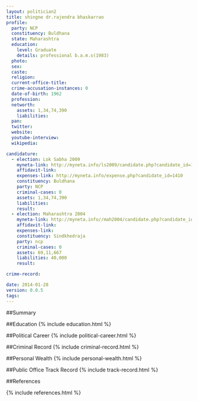 ```yaml
---
layout: politician2
title: shingne dr.rajendra bhaskarrao
profile: 
  party: NCP
  constituency: Buldhana
  state: Maharashtra
  education: 
    level: Graduate
    details: professional b.a.m.s(1983)
  photo: 
  sex: 
  caste: 
  religion: 
  current-office-title: 
  crime-accusation-instances: 0
  date-of-birth: 1962
  profession: 
  networth: 
    assets: 1,34,74,390
    liabilities: 
  pan: 
  twitter: 
  website: 
  youtube-interview: 
  wikipedia: 

candidature: 
  - election: Lok Sabha 2009
    myneta-link: http://myneta.info/ls2009/candidate.php?candidate_id=1410
    affidavit-link: 
    expenses-link: http://myneta.info/expense.php?candidate_id=1410
    constituency: Buldhana 
    party: NCP
    criminal-cases: 0
    assets: 1,34,74,390
    liabilities: 
    result:  
  - election: Maharashtra 2004
    myneta-link: http://myneta.info//mah2004/candidate.php?candidate_id=105
    affidavit-link: 
    expenses-link: 
    constituency: Sindkhedraja 
    party: ncp
    criminal-cases: 0
    assets: 69,11,667
    liabilities: 40,000
    result:  

crime-record: 

date: 2014-01-28
version: 0.0.5
tags: 
---
```

##Summary


##Education
{% include education.html %}


##Political Career
{% include political-career.html %}


##Criminal Record
{% include criminal-record.html %}


##Personal Wealth
{% include personal-wealth.html %}


##Public Office Track Record
{% include track-record.html %}


##References


{% include references.html %}